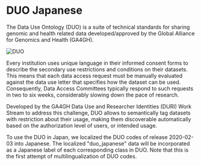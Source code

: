 # DUO Japanese

The Data Use Ontology (DUO) is a suite of technical standards for sharing genomic and health related data developed/approved by the Global Alliance for Genomics and Health (GA4GH).

![DUO](https://www.ga4gh.org/wp-content/uploads/DUO-WPFI-850x425-v3.png)

Every institution uses unique language in their informed consent forms to describe the secondary use restrictions and conditions on their datasets. This means that each data access request must be manually evaluated against the data use letter that specifies how the dataset can be used. Consequently, Data Access Committees typically respond to such requests in two to six weeks, considerably slowing down the pace of research.

Developed by the GA4GH Data Use and Researcher Identities (DURI) Work Stream to address this challenge, DUO allows to semantically tag datasets with restriction about their usage, making them discoverable automatically based on the authorization level of users, or intended usage.

To use the DUO in Japan, we localized the DUO codes of release 2020-02-03 into Japanese. The localized "duo_japanese" data will be incorporated as a Japanese label of each corresponding class in DUO.  Note that this is the first attempt of multilingualization of DUO codes. 
